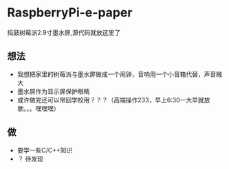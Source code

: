 # RaspberryPi-e-paper
捣鼓树莓派2.9寸墨水屏,源代码就放这里了
## 想法
* 我想把家里的树莓派与墨水屏做成一个闹钟，音响用一个小音箱代替，声音贼大
* 墨水屏作为显示屏保护眼睛
* 或许做完还可以带回学校用？？？（高端操作233，早上6:30一大早就放歌。。。嘿嘿嘿）
## 做
* 要学一些C/C++知识
* ？ 待发现
